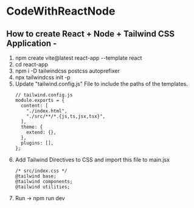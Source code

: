 # CodeWithReactNode
## How to create React + Node + Tailwind CSS Application -
1. npm create vite@latest react-app --template react 
2. cd react-app
3. npm i -D tailwindcss postcss autoprefixer
4. npx tailwindcss init -p
5. Update "tailwind.config.js" File to include the paths of the templates. 
    ```
    // tailwind.config.js
    module.exports = {
      content: [
        "./index.html",
        "./src/**/*.{js,ts,jsx,tsx}",
      ],
      theme: {
        extend: {},
      },
      plugins: [],
    };
    ```
6. Add Tailwind Directives to CSS and import this file to main.jsx
    ```
    /* src/index.css */
    @tailwind base;
    @tailwind components;
    @tailwind utilities;
    ```
7. Run -> npm run dev